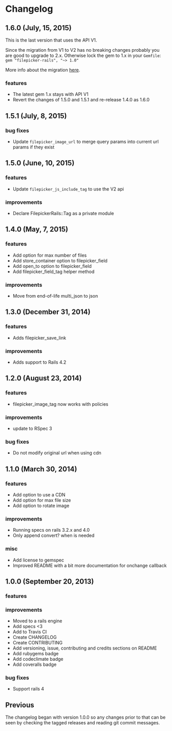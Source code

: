 # Changelog

## 1.6.0 (July, 15, 2015)

This is the last version that uses the API V1.

Since the migration from V1 to V2 has no breaking changes probably you are good to upgrade to 2.x. Otherwise lock the gem to 1.x in your `Gemfile`: `gem "filepicker-rails", "~> 1.0"`

More info about the migration [here](https://www.filepicker.com/documentation/file_ingestion/javascript_api/migration?v=v2).

### features

- The latest gem 1.x stays with API V1
- Revert the changes of 1.5.0 and 1.5.1 and re-release 1.4.0 as 1.6.0

## 1.5.1 (July, 8, 2015)

### bug fixes

- Update `filepicker_image_url` to merge query params into current url params if they exist

## 1.5.0 (June, 10, 2015)

### features

- Update `filepicker_js_include_tag` to use the V2 api

### improvements

- Declare FilepickerRails::Tag as a private module

## 1.4.0 (May, 7, 2015)

### features

- Add option for max number of files
- Add store_container option to filepicker_field
- Add open_to option to filepicker_field
- Add filepicker_field_tag helper method

### improvements

- Move from end-of-life multi_json to json

## 1.3.0 (December 31, 2014)

### features

- Adds filepicker_save_link

### improvements

- Adds support to Rails 4.2

## 1.2.0 (August 23, 2014)

### features

- filepicker_image_tag now works with policies

### improvements

- update to RSpec 3

### bug fixes

- Do not modify original url when using cdn

## 1.1.0 (March 30, 2014)

### features

- Add option to use a CDN
- Add option for max file size
- Add option to rotate image

### improvements

- Running specs on rails 3.2.x and 4.0
- Only append convert? when is needed

### misc

- Add license to gemspec
- Improved README with a bit more documentation for onchange callback

## 1.0.0 (September 20, 2013)

### features

### improvements

- Moved to a rails engine
- Add specs <3
- Add to Travis CI
- Create CHANGELOG
- Create CONTRIBUTING
- Add versioning, issue, contributing and credits sections on README
- Add rubygems badge
- Add codeclimate badge
- Add coveralls badge

### bug fixes

- Support rails 4

## Previous

The changelog began with version 1.0.0 so any changes prior to that
can be seen by checking the tagged releases and reading git commit
messages.
